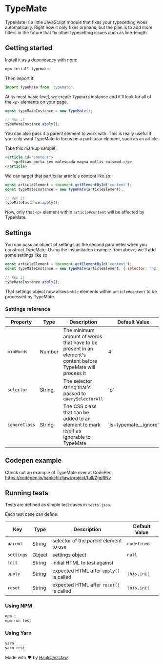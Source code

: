 # TypeMate
TypeMate is a little JavaScript module that fixes your typesetting woes automatically. Right now it only fixes orphans, but the plan is to add more filters in the future that fix other typesetting issues such as line-length.

## Getting started

Install it as a dependancy with npm:

```bash
npm install typemate
```

Then import it:

```javascript
import TypeMate from 'typemate';
```

At its most basic level, we create `TypeMate` instance and it'll look for all of the `<p>` elements on your page.

```javascript
const typeMateInstance = new TypeMate();

// Run it
typeMateInstance.apply();
```

You can also pass it a parent element to work with. This is really useful if you only want TypeMate to focus on a particular element, such as an article. 

Take this markup sample: 

```html
<article id="content">
    <p>Etiam porta sem malesuada magna mollis euismod.</p>
</article>
```

We can target that particular article's content like so: 

```javascript
const articleElement = document.getElementById('content');
const typeMateInstance = new TypeMate(articleElement);

// Run it
typeMateInstance.apply();
```

Now, only that `<p>` element within `article#content` will be affected by TypeMate.

## Settings
You can pass an object of settings as the second parameter when you construct TypeMate. Using the instantiation example from above, we'll add some settings like so:

```javascript
const articleElement = document.getElementById('content');
const typeMateInstance = new TypeMate(articleElement, { selector: 'h2, p' });

// Run it
typeMateInstance.apply();
```

That settings object now allows `<h2>` elements within `article#content` to be processed by TypeMate.

### Settings reference

| Property      | Type   | Description                              | Default Value                       |
| ------------- | ------ | ---------------------------------------- | ----------------------------------- |
| `minWords`    | Number | The minimum amount of words that have to be present in an element's content before TypeMate will process it | 4                                   |
| `selector`    | String | The selector string that's passed to `querySelectorAll` | 'p'                                 |
| `ignoreClass` | String | The CSS class that can be added to an element to mark itself as ignorable to TypeMate | 'js&#8288;-&#8288;typemate__ignore' |

## Codepen example

Check out an example of TypeMate over at CodePen: https://codepen.io/hankchizljaw/project/full/ZgpRNy

## Running tests

Tests are defined as simple test cases in `tests.json`.

Each test case can define:

| Key        | Type    | Description                             | Default Value |
| ---------- | ------- | --------------------------------------- | ------------- |
| `parent`   |  String | selector of the parent element to use   | `undefined`   |
| `settings` |  Object | settings object                         |  `null`       |
| `init`     |  String | initial HTML to test against            |               |
| `apply`    |  String | expected HTML after `apply()` is called | `this.init`   |
| `reset`    |  String | expected HTML after `reset()` is called | `this.init`   |

### Using NPM

```bash
npm i
npm run test
```

### Using Yarn

```bash
yarn
yarn test
```

Made with ❤️ by [HankChizlJaw](https://twitter.com/hankchizljaw).